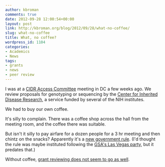 ```yaml
---
author: kbroman
comments: true
date: 2012-09-28 12:00:54+00:00
layout: post
link: http://kbroman.org/blog/2012/09/28/what-no-coffee/
slug: what-no-coffee
title: What, no coffee?
wordpress_id: 1104
categories:
- Academics
- News
tags:
- grants
- news
- peer review
---
```


I was at a [CIDR Access Committee](http://www.cidr.jhmi.edu/about/CIDR%20Access%20Committee.pdf) meeting in DC a few weeks ago. We review proposals for genotyping or sequencing by the [Center for Inherited Disease Research](http://www.cidr.jhmi.edu), a service funded by several of the NIH institutes.

We had to buy our own coffee.

It's silly to complain. There was a coffee shop across the hall from the meeting room, and the coffee there was suitable.

But isn't it silly to pay airfare for a dozen people for a 3 hr meeting and then chintz on the snacks?  Apparently it's a [new government rule](http://www.hhs.gov/asfr/ogapa/acquisition/appfundspol_att2.html).  (I'd thought the rule was maybe instituted following the [GSA's Las Vegas party](http://www.nytimes.com/2012/04/04/us/politics/gsa-las-vegas-trip-is-the-talk-of-washington.html), but it predates that.)

Without coffee, [grant reviewing does not seem to go as well](http://www.freestatebrewing.com). 
